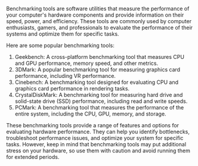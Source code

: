 Benchmarking tools are software utilities that measure the performance of your computer's hardware components and provide information on their speed, power, and efficiency. These tools are commonly used by computer enthusiasts, gamers, and professionals to evaluate the performance of their systems and optimize them for specific tasks.

Here are some popular benchmarking tools:

1. Geekbench: A cross-platform benchmarking tool that measures CPU and GPU performance, memory speed, and other metrics.
2. 3DMark: A popular benchmarking tool for measuring graphics card performance, including VR performance.
3. Cinebench: A benchmarking tool designed for evaluating CPU and graphics card performance in rendering tasks.
4. CrystalDiskMark: A benchmarking tool for measuring hard drive and solid-state drive (SSD) performance, including read and write speeds.
5. PCMark: A benchmarking tool that measures the performance of the entire system, including the CPU, GPU, memory, and storage.

These benchmarking tools provide a range of features and options for evaluating hardware performance. They can help you identify bottlenecks, troubleshoot performance issues, and optimize your system for specific tasks. However, keep in mind that benchmarking tools may put additional stress on your hardware, so use them with caution and avoid running them for extended periods.